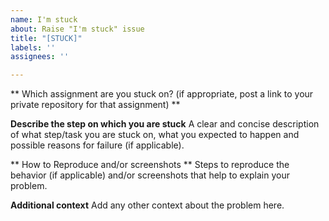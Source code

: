 ```yaml
---
name: I'm stuck
about: Raise "I'm stuck" issue
title: "[STUCK]"
labels: ''
assignees: ''

---
```


** Which assignment are you stuck on? (if appropriate, post a link to your private repository for that assignment) **

**Describe the step on which you are stuck**
A clear and concise description of what step/task you are stuck on, what you expected to happen and possible reasons for failure (if applicable).

** How to Reproduce and/or screenshots **
Steps to reproduce the behavior (if applicable) and/or screenshots that help to explain your problem.

**Additional context**
Add any other context about the problem here.
